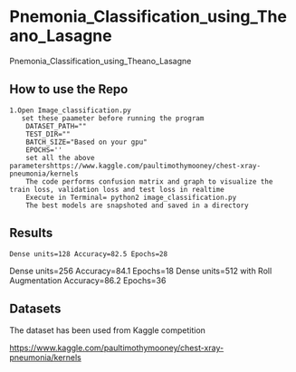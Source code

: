 # Pnemonia_Classification_using_Theano_Lasagne
Pnemonia_Classification_using_Theano_Lasagne

## How to use the Repo
    1.Open Image_classification.py
       set these paameter before running the program
        DATASET_PATH=""
        TEST_DIR=""
        BATCH_SIZE="Based on your gpu"
        EPOCHS=''
        set all the above parametershttps://www.kaggle.com/paultimothymooney/chest-xray-pneumonia/kernels
        The code performs confusion matrix and graph to visualize the train loss, validation loss and test loss in realtime
        Execute in Terminal= python2 image_classification.py
        The best models are snapshoted and saved in a directory  
## Results
    Dense units=128 Accuracy=82.5 Epochs=28
   Dense units=256 Accuracy=84.1 Epochs=18
   Dense units=512 with Roll Augmentation Accuracy=86.2 Epochs=36

## Datasets
   The dataset has been used from Kaggle competition
  
   https://www.kaggle.com/paultimothymooney/chest-xray-pneumonia/kernels




   
    
